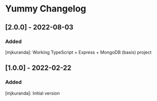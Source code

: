 # Yummy Changelog

## [2.0.0] - 2022-08-03

### Added

[mjkuranda]: Working TypeScript + Express + MongoDB (basis) project

## [1.0.0] - 2022-02-22

### Added

[mjkuranda]: Initial version
